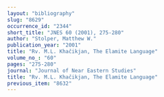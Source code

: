 ```yaml
---
layout: "bibliography"
slug: "8629"
occurrence_id: "2344"
short_title: "JNES 60 (2001), 275-280"
author: "Stolper, Matthew W."
publication_year: "2001"
title: "Rv. M.L. Khačikjan, The Elamite Language"
volume_no_: "60"
pages: "275-280"
journal: "Journal of Near Eastern Studies"
title: "Rv. M.L. Khačikjan, The Elamite Language"
previous_item: "8632"
---
```

